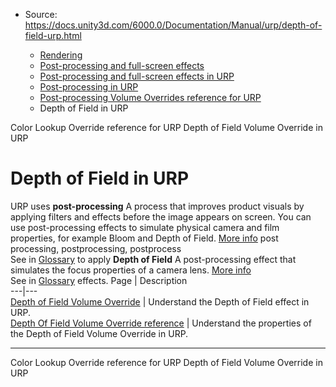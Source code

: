 * Source: https://docs.unity3d.com/6000.0/Documentation/Manual/urp/depth-of-field-urp.html

  * [Rendering](https://docs.unity3d.com/6000.0/Documentation/Manual/rendering-and-post-processing.html)
  * [Post-processing and full-screen effects](https://docs.unity3d.com/6000.0/Documentation/Manual/post-processing-and-full-screen-effects.html)
  * [Post-processing and full-screen effects in URP](https://docs.unity3d.com/6000.0/Documentation/Manual/urp/post-processing-and-full-screen-effects-urp.html)
  * [Post-processing in URP](https://docs.unity3d.com/6000.0/Documentation/Manual/urp/post-processing-in-urp.html)
  * [Post-processing Volume Overrides reference for URP](https://docs.unity3d.com/6000.0/Documentation/Manual/urp/EffectList.html)
  * Depth of Field in URP


[](https://docs.unity3d.com/6000.0/Documentation/Manual/urp/post-processing-color-lookup.html)
Color Lookup Override reference for URP
[](https://docs.unity3d.com/6000.0/Documentation/Manual/urp/depth-of-field-volume-override.html)
Depth of Field Volume Override in URP
# Depth of Field in URP
URP uses **post-processing** A process that improves product visuals by applying filters and effects before the image appears on screen. You can use post-processing effects to simulate physical camera and film properties, for example Bloom and Depth of Field. [More info](https://docs.unity3d.com/6000.0/Documentation/Manual/PostProcessingOverview.html) post processing, postprocessing, postprocess  
See in [Glossary](https://docs.unity3d.com/6000.0/Documentation/Manual/Glossary.html#post-processing) to apply **Depth of Field** A post-processing effect that simulates the focus properties of a camera lens. [More info](https://docs.unity3d.com/6000.0/Documentation/Manual/PostProcessingOverview.html)  
See in [Glossary](https://docs.unity3d.com/6000.0/Documentation/Manual/Glossary.html#DepthofField) effects.
Page | Description  
---|---  
[Depth of Field Volume Override](https://docs.unity3d.com/6000.0/Documentation/Manual/urp/depth-of-field-volume-override.html) | Understand the Depth of Field effect in URP.  
[Depth Of Field Volume Override reference](https://docs.unity3d.com/6000.0/Documentation/Manual/urp/depth-of-field-volume-override-reference.html) | Understand the properties of the Depth of Field Volume Override in URP.  
* * *
[](https://docs.unity3d.com/6000.0/Documentation/Manual/urp/post-processing-color-lookup.html)
Color Lookup Override reference for URP
[](https://docs.unity3d.com/6000.0/Documentation/Manual/urp/depth-of-field-volume-override.html)
Depth of Field Volume Override in URP
